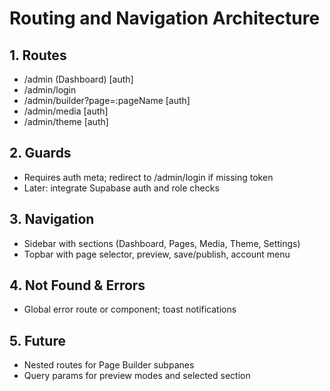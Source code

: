 # Routing and Navigation Architecture

## 1. Routes
- /admin (Dashboard) [auth]
- /admin/login
- /admin/builder?page=:pageName [auth]
- /admin/media [auth]
- /admin/theme [auth]

## 2. Guards
- Requires auth meta; redirect to /admin/login if missing token
- Later: integrate Supabase auth and role checks

## 3. Navigation
- Sidebar with sections (Dashboard, Pages, Media, Theme, Settings)
- Topbar with page selector, preview, save/publish, account menu

## 4. Not Found & Errors
- Global error route or component; toast notifications

## 5. Future
- Nested routes for Page Builder subpanes
- Query params for preview modes and selected section
